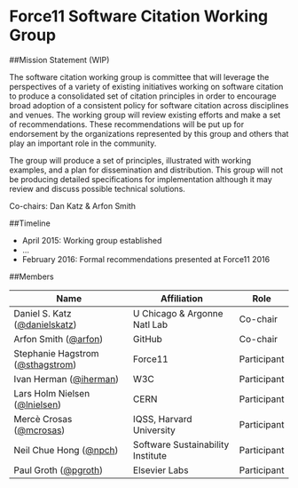 # Force11 Software Citation Working Group

##Mission Statement (WIP)

The software citation working group is committee that will leverage the perspectives of a variety of existing initiatives working on software citation to  produce a consolidated set of citation principles in order to encourage broad adoption of a consistent policy for software citation across disciplines and venues.  The working group will review existing efforts and make a set of recommendations. These recommendations will be put up for endorsement by the organizations represented by this group and others that play an important role in the community.

The group will produce a set of principles, illustrated with working examples, and a plan for dissemination and distribution.  This group will not be producing detailed specifications for implementation although it may review and discuss possible technical solutions. 

Co-chairs: Dan Katz & Arfon Smith

##Timeline

- April 2015: Working group established
- ...
- February 2016: Formal recommendations presented at Force11 2016

##Members

| Name                    | Affiliation   | Role |
|-------------------------|---------------|----------------|
| Daniel S. Katz ([@danielskatz](https://github.com/danielskatz)) | U Chicago & Argonne Natl Lab           | Co-chair    |
| Arfon Smith ([@arfon](https://github.com/arfon))    | GitHub        | Co-chair          |
| Stephanie Hagstrom ([@sthagstrom](https://github.com/sthagstrom)) | Force11 | Participant |
| Ivan Herman ([@iherman](https://github.com/iherman)) | W3C | Participant |
| Lars Holm Nielsen ([@lnielsen](https://github.com/lnielsen)) | CERN | Participant |
| Mercè Crosas ([@mcrosas](https://github.com/mcrosas)) | IQSS, Harvard University| Participant |
| Neil Chue Hong ([@npch](https://github.com/npch)) | Software Sustainability Institute | Participant |
| Paul Groth ([@pgroth](https://github.com/pgroth)) | Elsevier Labs | Participant |
